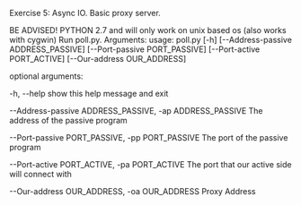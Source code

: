 Exercise 5: Async IO.
Basic proxy server.

BE ADVISED! PYTHON 2.7 and will only work on unix based os (also works with cygwin)
Run poll.py.
Arguments:
usage: poll.py [-h] [--Address-passive ADDRESS_PASSIVE]
               [--Port-passive PORT_PASSIVE] [--Port-active PORT_ACTIVE]
               [--Our-address OUR_ADDRESS]

optional arguments:

  -h, --help            show this help message and exit

  --Address-passive ADDRESS_PASSIVE, -ap ADDRESS_PASSIVE
                        The address of the passive program

  --Port-passive PORT_PASSIVE, -pp PORT_PASSIVE
                        The port of the passive program

  --Port-active PORT_ACTIVE, -pa PORT_ACTIVE
                        The port that our active side will connect with

  --Our-address OUR_ADDRESS, -oa OUR_ADDRESS
                        Proxy Address
